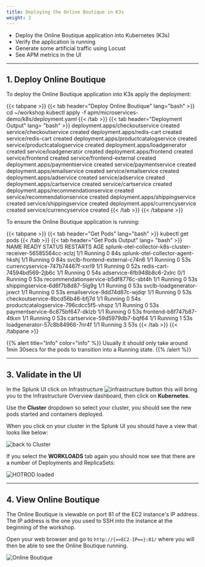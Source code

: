 ```yaml
---
title: Deploying the Online Boutique in K3s
weight: 2
---
```


* Deploy the Online Boutique application into Kubernetes (K3s)
* Verify the application is running
* Generate some artificial traffic using Locust
* See APM metrics in the UI

---

## 1. Deploy Online Boutique

To deploy the Online Boutique application into K3s apply the deployment:

{{< tabpane >}}
{{< tab header="Deploy Online Boutique" lang="bash" >}}
cd ~/workshop
kubectl apply -f apm/microservices-demo/k8s/deployment.yaml
{{< /tab >}}
{{< tab header="Deployment Output" lang= "bash" >}}
deployment.apps/checkoutservice created
service/checkoutservice created
deployment.apps/redis-cart created
service/redis-cart created
deployment.apps/productcatalogservice created
service/productcatalogservice created
deployment.apps/loadgenerator created
service/loadgenerator created
deployment.apps/frontend created
service/frontend created
service/frontend-external created
deployment.apps/paymentservice created
service/paymentservice created
deployment.apps/emailservice created
service/emailservice created
deployment.apps/adservice created
service/adservice created
deployment.apps/cartservice created
service/cartservice created
deployment.apps/recommendationservice created
service/recommendationservice created
deployment.apps/shippingservice created
service/shippingservice created
deployment.apps/currencyservice created
service/currencyservice created
{{< /tab >}}
{{< /tabpane >}}

To ensure the Online Boutique application is running:

{{< tabpane >}}
{{< tab header="Get Pods" lang="bash" >}}
kubectl get pods
{{< /tab >}}
{{< tab header="Get Pods Output" lang= "bash" >}}
NAME                                                          READY   STATUS    RESTARTS   AGE
splunk-otel-collector-k8s-cluster-receiver-56585564cc-xclzj   1/1     Running   0          84s
splunk-otel-collector-agent-hkshj                             1/1     Running   0          84s
svclb-frontend-external-c74n6                                 1/1     Running   0          53s
currencyservice-747b74467f-xxrl9                              1/1     Running   0          52s
redis-cart-74594bd569-2jb6c                                   1/1     Running   0          54s
adservice-6fb948b8c6-2xlrc                                    0/1     Running   0          53s
recommendationservice-b5df8776c-sbt4h                         1/1     Running   0          53s
shippingservice-6d6f7b8d87-5lg9g                              1/1     Running   0          53s
svclb-loadgenerator-jxwct                                     1/1     Running   0          53s
emailservice-9dd74d87c-wjdqr                                  1/1     Running   0          53s
checkoutservice-8bcd56b46-bfj7d                               1/1     Running   0          54s
productcatalogservice-796cdcc5f5-vhspz                        1/1     Running   0          53s
paymentservice-6c875bf647-dklzb                               1/1     Running   0          53s
frontend-b8f747b87-4tkxn                                      1/1     Running   0          53s
cartservice-59d5979db7-bqf64                                  1/1     Running   1          53s
loadgenerator-57c8b84966-7nr4f                                1/1     Running   3          53s
{{< /tab >}}
{{< /tabpane >}}

{{% alert title="Info" color="info" %}}
Usually it should only take around 1min 30secs for the pods to transition into a Running state.
{{% /alert %}}

---

## 3. Validate in the UI

In the Splunk UI click on Infrastructure ![infrastructure button](../../../images/infrastructure.png) this will bring you to the Infrastructure Overview dashboard, then click on **Kubernetes**.

Use the **Cluster** dropdown so select your cluster, you should see the new pods started and containers deployed.

When you click on your cluster in the Splunk UI you should have a view that looks like below:

![back to Cluster](../../../images/online-boutique-k8s.png)

If you select the **WORKLOADS** tab again you should now see that there are a number of Deployments and ReplicaSets:

![HOTROD loaded](../../../images/online-boutique-workload.png)

---

## 4. View Online Boutique

The Online Boutique is viewable on port 81 of the EC2 instance's IP address. The IP address is the one you used to SSH into the instance at the beginning of the workshop.

Open your web browser and go to `http://{==EC2-IP==}:81/` where you will then be able to see the Online Boutique running.

![Online Boutique](../../../images/online-boutique.png)
